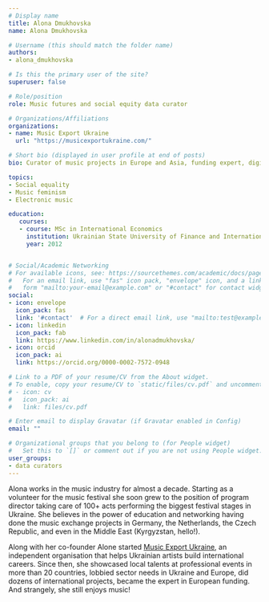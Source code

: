 ```yaml
---
# Display name
title: Alona Dmukhovska
name: Alona Dmukhovska

# Username (this should match the folder name)
authors:
- alona_dmukhovska

# Is this the primary user of the site?
superuser: false

# Role/position
role: Music futures and social equity data curator

# Organizations/Affiliations
organizations:
- name: Music Export Ukraine
  url: "https://musicexportukraine.com/"

# Short bio (displayed in user profile at end of posts)
bio: Curator of music projects in Europe and Asia, funding expert, digital enthusiast, co-founder Music Export Ukraine.

topics:
- Social equality
- Music feminism
- Electronic music

education:
   courses:
   - course: MSc in International Economics
     institution: Ukrainian State University of Finance and International Trade
     year: 2012


# Social/Academic Networking
# For available icons, see: https://sourcethemes.com/academic/docs/page-builder/#icons
#   For an email link, use "fas" icon pack, "envelope" icon, and a link in the
#   form "mailto:your-email@example.com" or "#contact" for contact widget.
social:
- icon: envelope
  icon_pack: fas
  link: '#contact'  # For a direct email link, use "mailto:test@example.org".
- icon: linkedin
  icon_pack: fab
  link: https://www.linkedin.com/in/alonadmukhovska/
- icon: orcid
  icon_pack: ai
  link: https://orcid.org/0000-0002-7572-0948

# Link to a PDF of your resume/CV from the About widget.
# To enable, copy your resume/CV to `static/files/cv.pdf` and uncomment the lines below.
# - icon: cv
#   icon_pack: ai
#   link: files/cv.pdf

# Enter email to display Gravatar (if Gravatar enabled in Config)
email: ""

# Organizational groups that you belong to (for People widget)
#   Set this to `[]` or comment out if you are not using People widget.
user_groups:
- data curators
---
```


Alona works in the music industry for almost a decade. Starting as a volunteer for the music festival she soon grew to the position of program director taking care of 100+ acts performing the biggest festival stages in Ukraine. She believes in the power of education and networking having done the music exchange projects in Germany, the Netherlands, the Czech Republic, and even in the Middle East (Kyrgyzstan, hello!). 

Along with her co-founder Alone started [Music Export Ukraine](https://musicexportukraine.com/), an independent organisation that helps Ukrainian artists build international careers. Since then, she showcased local talents at professional events in more than 20 countries, lobbied sector needs in Ukraine and Europe, did dozens of international projects, became the expert in European funding. And strangely, she still enjoys music! 
